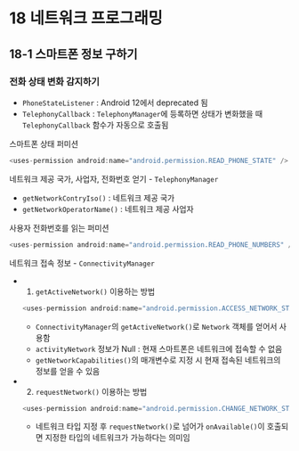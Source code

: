# 18 네트워크 프로그래밍
## 18-1 스마트폰 정보 구하기
### 전화 상태 변화 감지하기
- `PhoneStateListener` : Android 12에서 deprecated 됨
- `TelephonyCallback` : `TelephonyManager`에 등록하면 상태가 변화했을 때 `TelephonyCallback` 함수가 자동으로 호출됨

스마트폰 상태 퍼미션
```Kotlin
<uses-permission android:name="android.permission.READ_PHONE_STATE" />
```

네트워크 제공 국가, 사업자, 전화번호 얻기 - `TelephonyManager`
- `getNetworkContryIso()` : 네트워크 제공 국가
- `getNetworkOperatorName()` : 네트워크 제공 사업자

사용자 전화번호를 읽는 퍼미션
```Kotlin
<uses-permission android:name="android.permission.READ_PHONE_NUMBERS" />
```

네트워크 접속 정보 - `ConnectivityManager`
- 1. `getActiveNetwork()` 이용하는 방법
  ```Kotlin
  <uses-permission android:name="android.permission.ACCESS_NETWORK_STATE" />
  ```
  - `ConnectivityManager`의 `getActiveNetwork()`로 `Network` 객체를 얻어서 사용함
  - `activityNetwork` 정보가 Null : 현재 스마트폰은 네트워크에 접속할 수 없음
  - `getNetworkCapabilities()`의 매개변수로 지정 시 현재 접속된 네트워크의 정보를 얻을 수 있음

- 2. `requestNetwork()` 이용하는 방법
  ```Kotlin
  <uses-permission android:name="android.permission.CHANGE_NETWORK_STATE" />
  ```
  - 네트워크 타입 지정 후 `requestNetwork()`로 넘어가 `onAvailable()`이 호출되면 지정한 타입의 네트워크가 가능하다는 의미임
